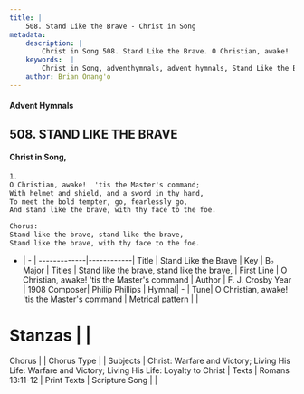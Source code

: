 ```yaml
---
title: |
    508. Stand Like the Brave - Christ in Song
metadata:
    description: |
        Christ in Song 508. Stand Like the Brave. O Christian, awake!  'tis the Master's command; With helmet and shield, and a sword in thy hand, To meet the bold tempter, go, fearlessly go, And stand like the brave, with thy face to the foe. Chorus: Stand like the brave, stand like the brave, Stand like the brave, with thy face to the foe.
    keywords:  |
        Christ in Song, adventhymnals, advent hymnals, Stand Like the Brave, O Christian, awake!  'tis the Master's command. Stand like the brave, stand like the brave,
    author: Brian Onang'o
---
```


#### Advent Hymnals
## 508. STAND LIKE THE BRAVE
####  Christ in Song,

```txt
1.
O Christian, awake!  'tis the Master's command;
With helmet and shield, and a sword in thy hand,
To meet the bold tempter, go, fearlessly go,
And stand like the brave, with thy face to the foe.

Chorus:
Stand like the brave, stand like the brave,
Stand like the brave, with thy face to the foe.

```

- |   -  |
-------------|------------|
Title | Stand Like the Brave |
Key | B♭ Major |
Titles | Stand like the brave, stand like the brave, |
First Line | O Christian, awake!  'tis the Master's command |
Author | F. J. Crosby
Year | 1908
Composer| Philip Phillips |
Hymnal|  - |
Tune| O Christian, awake!  'tis the Master's command |
Metrical pattern | |
# Stanzas |  |
Chorus |  |
Chorus Type |  |
Subjects | Christ: Warfare and Victory; Living His Life: Warfare and Victory; Living His Life: Loyalty to Christ |
Texts | Romans 13:11-12 |
Print Texts | 
Scripture Song |  |
    
